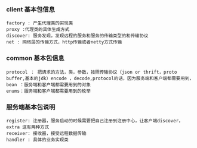 
### client 基本包信息

```text
factory : 产生代理类的实现类
proxy :代理类的具体生成方式
discover: 服务发现，发现远程的服务和服务的传输类型的和传输协议
net : 网络层的传输方式，http传输或者netty方式传输
```


### common 基本包信息

```text
protocol ： 把请求的方法，类，参数，按照传输协议（json or thrift，proto buffer,基本的jdk）encode ，decode,protocol的话，因为服务端和客户端都需要用到，
bean ：服务端和客户端都需要用到的对象
enums：服务端和客户端都需要用到的枚举
```

### 服务端基本包说明

```text
register: 注册器，服务启动的时候需要把自己注册到注册中心，让客户端discover，extra 这有两种方式
receiver: 接收器，接受远程数据传输
handler : 具体的业务实现类
```



